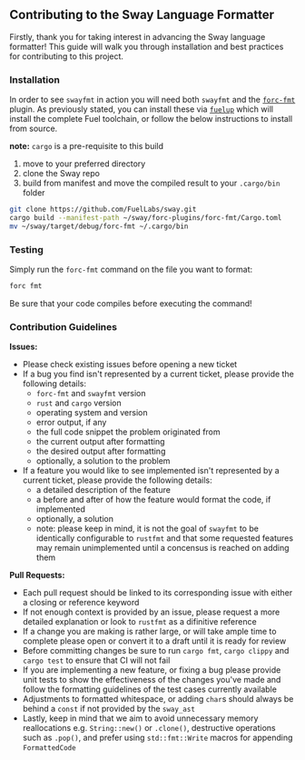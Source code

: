 ## Contributing to the Sway Language Formatter

Firstly, thank you for taking interest in advancing the Sway language formatter! This guide will walk you through installation and best practices for contributing to this project.

### Installation

In order to see `swayfmt` in action you will need both `swayfmt` and the [`forc-fmt`](../forc-plugins/forc-fmt/) plugin. As previously stated, you can install these via [`fuelup`](https://github.com/FuelLabs/fuelup) which will install the complete Fuel toolchain, or follow the below instructions to install from source.

**note:** `cargo` is a pre-requisite to this build

1. move to your preferred directory
2. clone the Sway repo
3. build from manifest and move the compiled result to your `.cargo/bin` folder

```sh
git clone https://github.com/FuelLabs/sway.git
cargo build --manifest-path ~/sway/forc-plugins/forc-fmt/Cargo.toml
mv ~/sway/target/debug/forc-fmt ~/.cargo/bin
```

### Testing

Simply run the `forc-fmt` command on the file you want to format:

```sh
forc fmt
```

Be sure that your code compiles before executing the command!

### Contribution Guidelines

**Issues:**

- Please check existing issues before opening a new ticket
- If a bug you find isn't represented by a current ticket, please provide the following details:
  - `forc-fmt` and `swayfmt` version
  - `rust` and `cargo` version
  - operating system and version
  - error output, if any
  - the full code snippet the problem originated from
  - the current output after formatting
  - the desired output after formatting
  - optionally, a solution to the problem
- If a feature you would like to see implemented isn't represented by a current ticket, please provide the following details:
  - a detailed description of the feature
  - a before and after of how the feature would format the code, if implemented
  - optionally, a solution
  - note: please keep in mind, it is not the goal of `swayfmt` to be identically configurable to `rustfmt` and that some requested features may remain unimplemented until a concensus is reached on adding them

**Pull Requests:**

- Each pull request should be linked to its corresponding issue with either a closing or reference keyword
- If not enough context is provided by an issue, please request a more detailed explanation or look to `rustfmt` as a difinitive reference
- If a change you are making is rather large, or will take ample time to complete please open or convert it to a draft until it is ready for review
- Before committing changes be sure to run `cargo fmt`, `cargo clippy` and `cargo test` to ensure that CI will not fail
- If you are implementing a new feature, or fixing a bug please provide unit tests to show the effectiveness of the changes you've made and follow the formatting guidelines of the test cases currently available
- Adjustments to formatted whitespace, or adding `char`s should always be behind a `const` if not provided by the `sway_ast`
- Lastly, keep in mind that we aim to avoid unnecessary memory reallocations e.g. `String::new()` or `.clone()`, destructive operations such as `.pop()`, and prefer using `std::fmt::Write` macros for appending `FormattedCode`
